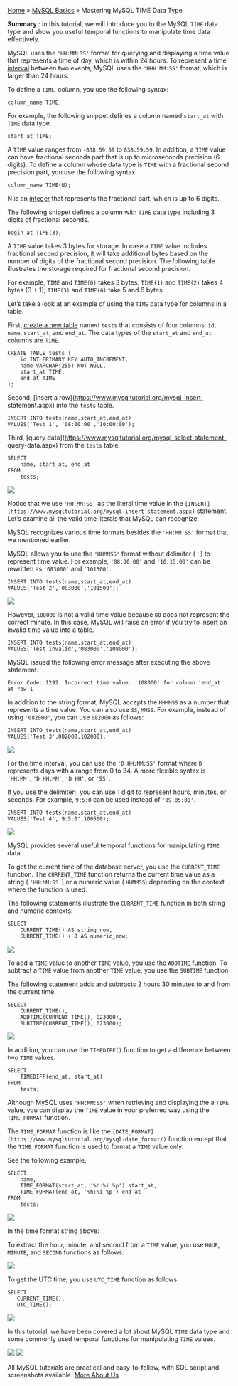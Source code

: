 

[Home](https://www.mysqltutorial.org/) » [MySQL
Basics](https://www.mysqltutorial.org/mysql-basics/) » Mastering MySQL TIME
Data Type



 **Summary** : in this tutorial, we will introduce you to the MySQL `TIME`
data type and show you useful temporal functions to manipulate time data
effectively.



MySQL uses the `'HH:MM:SS'` format for querying and displaying a time value
that represents a time of day, which is within 24 hours. To represent a time
[interval](https://www.mysqltutorial.org/mysql-interval/) between two events,
MySQL uses the `'HHH:MM:SS'` format, which is larger than 24 hours.



To define a `TIME `column, you use the following syntax:


    
    
    column_name TIME;



For example, the following snippet defines a column named `start_at` with
`TIME` data type.


    
    
    start_at TIME;



A `TIME` value ranges from `-838:59:59` to `838:59:59`. In addition, a `TIME`
value can have fractional seconds part that is up to microseconds precision (6
digits). To define a column whose data type is `TIME` with a fractional second
precision part, you use the following syntax:


    
    
    column_name TIME(N);



N is an [integer](https://www.mysqltutorial.org/mysql-int/) that represents
the fractional part, which is up to 6 digits.



The following snippet defines a column with `TIME` data type including 3
digits of fractional seconds.


    
    
    begin_at TIME(3);



A `TIME` value takes 3 bytes for storage. In case a `TIME` value includes
fractional second precision, it will take additional bytes based on the number
of digits of the fractional second precision. The following table illustrates
the storage required for fractional second precision.



For example, `TIME` and `TIME(0)` takes 3 bytes. `TIME(1)` and `TIME(2)` takes
4 bytes (3 + 1); `TIME(3)` and `TIME(6)` take 5 and 6 bytes.



Let’s take a look at an example of using the `TIME` data type for columns in a
table.



First, [create a new table](https://www.mysqltutorial.org/mysql-create-table/)
named `tests` that consists of four columns: `id`, `name`, `start_at`, and
`end_at`. The data types of the `start_at` and `end_at` columns are `TIME`.


    
    
    CREATE TABLE tests (
        id INT PRIMARY KEY AUTO_INCREMENT,
        name VARCHAR(255) NOT NULL,
        start_at TIME,
        end_at TIME
    );



Second, [insert a row](https://www.mysqltutorial.org/mysql-insert-
statement.aspx) into the `tests` table.


    
    
    INSERT INTO tests(name,start_at,end_at)
    VALUES('Test 1', '08:00:00','10:00:00');



Third, [query data](https://www.mysqltutorial.org/mysql-select-statement-
query-data.aspx) from the `tests` table.


    
    
    SELECT 
        name, start_at, end_at
    FROM
        tests;

![](https://www.mysqltutorial.org/wp-content/uploads/2015/11/MySQL-TIME-example.jpg)


Notice that we use `'HH:MM:SS'` as the literal time value in the
`[INSERT](https://www.mysqltutorial.org/mysql-insert-statement.aspx)`
statement. Let’s examine all the valid time literals that MySQL can recognize.



MySQL recognizes various time formats besides the `'HH:MM:SS'` format that we
mentioned earlier.



MySQL allows you to use the `'HHMMSS'` format without delimiter ( : ) to
represent time value. For example, `'08:30:00'` and `'10:15:00'` can be
rewritten as `'083000'` and `'101500'`.


    
    
    INSERT INTO tests(name,start_at,end_at)
    VALUES('Test 2','083000','101500');

![](https://www.mysqltutorial.org/wp-content/uploads/2015/11/MySQL-TIME-HHMMSS-literal.jpg)


However, `108000` is not a valid time value because `80` does not represent
the correct minute. In this case, MySQL will raise an error if you try to
insert an invalid time value into a table.


    
    
    INSERT INTO tests(name,start_at,end_at)
    VALUES('Test invalid','083000','108000');



MySQL issued the following error message after executing the above statement.


    
    
    Error Code: 1292. Incorrect time value: '108000' for column 'end_at' at row 1



In addition to the string format, MySQL accepts the `HHMMSS` as a number that
represents a time value. You can also use `SS`, `MMSS`. For example, instead
of using `'082000'`, you can use `082000` as follows:


    
    
    INSERT INTO tests(name,start_at,end_at)
    VALUES('Test 3',082000,102000);

![](https://www.mysqltutorial.org/wp-content/uploads/2015/11/MySQL-TIME-HHMMSS-numeric.jpg)


For the time interval, you can use the `'D HH:MM:SS'` format where `D`
represents days with a range from 0 to 34. A more flexible syntax is
`'HH:MM'`, `'D HH:MM'`, `'D HH'`, or `'SS'`.



If you use the delimiter:, you can use 1 digit to represent hours, minutes, or
seconds. For example, `9:5:0` can be used instead of `'09:05:00'`.


    
    
    INSERT INTO tests(name,start_at,end_at)
    VALUES('Test 4','9:5:0',100500);

![](https://www.mysqltutorial.org/wp-content/uploads/2015/11/MySQL-TIME-literals-1-digit.jpg)


MySQL provides several useful temporal functions for manipulating `TIME` data.



To get the current time of the database server, you use the `CURRENT_TIME`
function. The `CURRENT_TIME` function returns the current time value as a
string ( `'HH:MM:SS'`) or a numeric value ( `HHMMSS`) depending on the context
where the function is used.



The following statements illustrate the `CURRENT_TIME` function in both string
and numeric contexts:


    
    
    SELECT 
        CURRENT_TIME() AS string_now,
        CURRENT_TIME() + 0 AS numeric_now;

![](https://www.mysqltutorial.org/wp-content/uploads/2015/11/MySQL-CURRENT_TIME-function.jpg)


To add a `TIME` value to another `TIME` value, you use the `ADDTIME` function.
To subtract a `TIME` value from another `TIME` value, you use the `SUBTIME`
function.



The following statement adds and subtracts 2 hours 30 minutes to and from the
current time.


    
    
    SELECT 
        CURRENT_TIME(),
        ADDTIME(CURRENT_TIME(), 023000),	
        SUBTIME(CURRENT_TIME(), 023000);

![](https://www.mysqltutorial.org/wp-content/uploads/2015/11/MySQL-ADDTIME-SUBTIME-example.jpg)


In addition, you can use the `TIMEDIFF()` function to get a difference between
two `TIME` values.


    
    
    SELECT 
        TIMEDIFF(end_at, start_at)
    FROM
        tests;



Although MySQL uses `'HH:MM:SS'` when retrieving and displaying the a `TIME`
value, you can display the `TIME` value in your preferred way using the
`TIME_FORMAT` function.



The `TIME_FORMAT` function is like the
`[DATE_FORMAT](https://www.mysqltutorial.org/mysql-date_format/)` function
except that the `TIME_FORMAT` function is used to format a `TIME` value only.



See the following example.


    
    
    SELECT 
        name,
        TIME_FORMAT(start_at, '%h:%i %p') start_at,
        TIME_FORMAT(end_at, '%h:%i %p') end_at
    FROM
        tests;

![](https://www.mysqltutorial.org/wp-content/uploads/2015/11/MySQL-TIME_FORMAT-function-example.jpg)


In the time format string above:



To extract the hour, minute, and second from a `TIME` value, you use `HOUR`,
`MINUTE`, and `SECOND` functions as follows:

![](https://www.mysqltutorial.org/wp-content/uploads/2015/11/MySQL-HOUR-MINUTE-SECOND-functions.jpg)


To get the UTC time, you use `UTC_TIME` function as follows:


    
    
    SELECT 
       CURRENT_TIME(), 
       UTC_TIME();

![](https://www.mysqltutorial.org/wp-content/uploads/2015/11/MySQL-UTC_TIME.jpg)


In this tutorial, we have been covered a lot about MySQL `TIME` data type and
some commonly used temporal functions for manipulating `TIME` values.

![](https://www.mysqltutorial.org/wp-content/themes/evolution/img/left.svg)
![](https://www.mysqltutorial.org/wp-content/themes/evolution/img/right.svg)


All MySQL tutorials are practical and easy-to-follow, with SQL script and
screenshots available. [More About Us](/about-us/)

